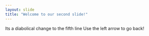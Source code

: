 ```yaml
---
layout: slide
title: "Welcome to our second slide!"
---
```

Its a diabolical change to the fifth line
Use the left arrow to go back!
